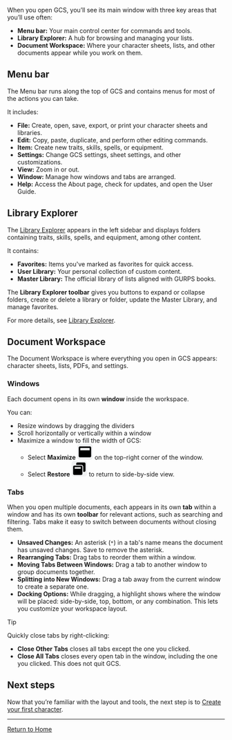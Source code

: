 When you open GCS, you’ll see its main window with three key areas that you’ll use often:

- **Menu bar:** Your main control center for commands and tools.
- **Library Explorer:** A hub for browsing and managing your lists.
- **Document Workspace:** Where your character sheets, lists, and other documents appear while you work on them.

## Menu bar

The Menu bar runs along the top of GCS and contains menus for most of the actions you can take.

It includes:

- **File:** Create, open, save, export, or print your character sheets and libraries.
- **Edit:** Copy, paste, duplicate, and perform other editing commands.
- **Item:** Create new traits, skills, spells, or equipment.
- **Settings:** Change GCS settings, sheet settings, and other customizations.
- **View:** Zoom in or out.
- **Window:** Manage how windows and tabs are arranged.
- **Help:** Access the About page, check for updates, and open the User Guide.

## Library Explorer

The [Library Explorer](Library%20Explorer) appears in the left sidebar and displays folders containing traits, skills, spells, and equipment, among other content.

It contains:

- **Favorites:** Items you've marked as favorites for quick access.
- **User Library:** Your personal collection of custom content.
- **Master Library:** The official library of lists aligned with GURPS books.

The **Library Explorer toolbar** gives you buttons to expand or collapse folders, create or delete a library or folder, update the Master Library, and manage favorites.

For more details, see [Library Explorer](Library%20Explorer).

## Document Workspace

The Document Workspace is where everything you open in GCS appears: character sheets, lists, PDFs, and settings.

### Windows

Each document opens in its own **window** inside the workspace.

You can:

- Resize windows by dragging the dividers
- Scroll horizontally or vertically within a window
- Maximize a window to fill the width of GCS:
  - Select **Maximize** ![](./images/icons/icn-windowMaximize.svg) on the top-right corner of the window.
  - Select **Restore** ![](./images/icons/icn-windowRestore.svg) to return to side-by-side view.

### Tabs

When you open multiple documents, each appears in its own **tab** within a window and has its own **toolbar** for relevant actions, such as searching and filtering. Tabs make it easy to switch between documents without closing them.

- **Unsaved Changes:** An asterisk (`*`) in a tab's name means the document has unsaved changes. Save to remove the asterisk.
- **Rearranging Tabs:** Drag tabs to reorder them within a window.
- **Moving Tabs Between Windows:** Drag a tab to another window to group documents together.
- **Splitting into New Windows:** Drag a tab away from the current window to create a separate one.
- **Docking Options:** While dragging, a highlight shows where the window will be placed: side-by-side, top, bottom, or any combination. This lets you customize your workspace layout.

> [!tip]
> Quickly close tabs by right-clicking:
>
> - **Close Other Tabs** closes all tabs except the one you clicked.
> - **Close All Tabs** closes every open tab in the window, including the one you clicked. This does not quit GCS.

## Next steps

Now that you’re familiar with the layout and tools, the next step is to [Create your first character](Create%20your%20first%20character).

---

[Return to Home](Home)
